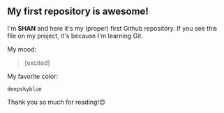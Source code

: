 ## My first repository is awesome!

I'm **SHAN** and here it's my (proper) first Github repository. If you see this file on my project, it's because I'm learning Git.

My mood:
>[excited]

My favorite color:
```
deepskyblue
```

Thank you so much for reading!😊
